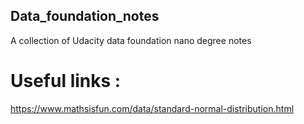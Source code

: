 ## Data_foundation_notes
A collection of Udacity data foundation nano degree notes 
# Useful links :
https://www.mathsisfun.com/data/standard-normal-distribution.html 
